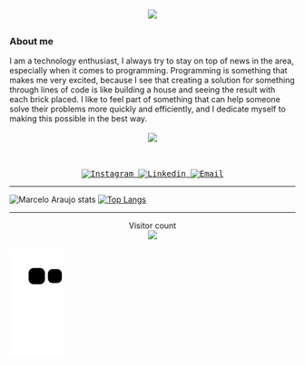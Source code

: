 <h1 align="center">
  <a href="https://git.io/typing-svg">
    <img src="https://readme-typing-svg.herokuapp.com/?lines=Hello,+how+are+you?+👋;+My+name+is+Marcelo+😉;Nice+to+meet+you!&center=true&size=30">
  </a>
</h1>

### About me
I am a technology enthusiast, I always try to stay on top of news in the area, especially when it comes to programming. Programming is something that makes me very excited, because I see that creating a solution for something through lines of code is like building a house and seeing the result with each brick placed. I like to feel part of something that can help someone solve their problems more quickly and efficiently, and I dedicate myself to making this possible in the best way.

<div align="center"> 
<img align="center" src="https://media.giphy.com/media/3oriO7A7bt1wsEP4cw/giphy.gif" />
</div>

<samp>
  </br>
  </br>
  <p align="center">
    <a href="https://www.instagram.com/marceloedu123" target="_blank" >
      <img alt="Instagram" src="https://img.shields.io/badge/-Instagram-ff2b8e?logo=Instagram&logoColor=white">
    </a>
    <a href="https://www.linkedin.com/in/marcelo-eduardo-ara%C3%BAjo-3b361b179/" target="_blank" >
      <img alt="Linkedin" src="https://img.shields.io/badge/-Linkedin-blue?logo=Linkedin&logoColor=white">
    </a>
    <a href="mailto:marcelo.edu2@gmail.com" target="_blank" >
      <img alt="Email" src="https://img.shields.io/badge/-Email-c14438?logo=Gmail&logoColor=white">
    </a>
  </p>
</samp>

---

![Marcelo Araujo stats](https://github-readme-stats.vercel.app/api?username=marceloedu2&show_icons=true&theme=dracula&hide_border=true)
[![Top Langs](https://github-readme-stats.vercel.app/api/top-langs/?username=marceloedu2&langs_count=8&layout=compact&theme=dracula&hide_border=true)](https://github.com/anuraghazra/github-readme-stats)

---

<div align="center"> 
  Visitor count<br>
  <img src="https://profile-counter.glitch.me/marceloedu2/count.svg" />
</div>
  
![snake svg](https://github.com/adityamangal1/adityamangal1/blob/output/github-contribution-grid-snake.svg)
